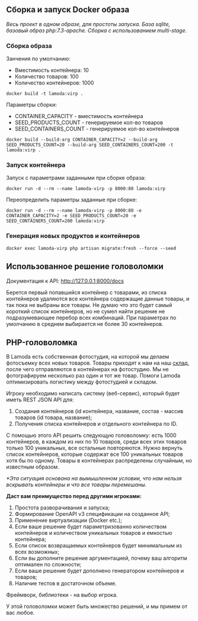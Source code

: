 ## Сборка и запуск Docker образа

*Весь проект в одном образе, для простоты запуска. База sqlite, базовый образ php:7.3-apache. Сборка с использованием multi-stage.*

### Сборка образа

Занчения по умолчанию:
- Вместимость контейнера: 10
- Количество товаров: 100
- Количество контейнеров: 1000

```
docker build -t lamoda:virp .
```

Параметры сборки:
- CONTAINER_CAPACITY - вместимость контейнера
- SEED_PRODUCTS_COUNT - генерируемое кол-во товаров
- SEED_CONTAINERS_COUNT - генерируемое кол-во контейнеров

```
docker build --build-arg CONTAINER_CAPACITY=2 --build-arg SEED_PRODUCTS_COUNT=20 --build-arg SEED_CONTAINERS_COUNT=200 -t lamoda:virp .
```

### Запуск контейнера
Запуск с параметрами заданными при сборке образа:
```
docker run -d --rm --name lamoda-virp -p 8000:80 lamoda:virp
```

Переопределить параметры заданные при сборке:
```
docker run -d --rm --name lamoda-virp -p 8000:80 -e CONTAINER_CAPACITY=2 -e SEED_PRODUCTS_COUNT=20 -e SEED_CONTAINERS_COUNT=200 lamoda:virp
```

### Генерация новых продуктов и контейнеров
```
docker exec lamoda-virp php artisan migrate:fresh --force --seed
```

## Использованное решение головоломки
Документация к API: http://127.0.0.1:8000/docs

Берется первый попавшийся контейнер с товарами, из списка контейнеров удаляются все контейнера содержащие данные товары,
и так пока не выбраны все товары. Не думаю что это будет самый короткий список контейнеров,
но не сумел найти решение не подразумевающее перебор всех комбинаций.
При параметрах по умолчанию в среднем выбирается не более 30 контейнеров.

## PHP-головоломка

В Lamoda есть собственная фотостудия, на которой мы делаем фотосъемку всех новых товаров. 
Товары приходят к нам на наш [склад](https://habr.com/ru/company/lamoda/blog/432394/), 
после чего отправляются в контейнерах на фотостудию. Мы не фотографируем несколько раз один и тот же товар. 
Помоги Lamoda оптимизировать логистику между фотостудией и складом.

Игроку необходимо написать систему (веб-сервис), который будет иметь REST JSON API для:

1. Создания контейнеров (id контейнера, название, состав - массив товаров (id товара, название);
2. Получения списка контейнеров и отдельного контейнера по ID.

C помощью этого API решить следующую головоломку: есть 1000 контейнеров, в каждом
из них по 10 товаров, среди всех этих товаров только 100 уникальных, все остальные
повторяются. Нужно вернуть список контейнеров, которые содержат все 100 уникальных
товаров хотя бы по одному. Товары в контейнерах распределены случайным, но
известным образом.

*\*Эта ситуация основана на вымышленном условии, что нам нельзя вскрывать контейнеры и что все товары перемешаны.*

**Даст вам преимущество перед другими игроками:**

1. Простота разворачивания и запуска;
2. Формирование OpenAPI v3 спецификации на созданное API;
3. Применение виртуализации (Docker etc.);
4. Если ваше решение будет параметризованно количеством контейнеров и
количеством уникальных товаров и емкостью контейнера;
5. Если список возвращаемых контейнеров будет минимальным из всех возможных;
6. Если вы дополните решение аргументацией, почему ваш алгоритм оптимален по
сложности;
7. Если ваше решение будет дополнено генератором контейнеров и товаров;
8. Наличие тестов в достаточном объеме.

Фреймворк, библиотеки - на выбор игрока.

У этой головоломки может быть множество решений, и мы примем от вас любое.
